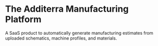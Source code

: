 # The Additerra Manufacturing Platform

A SaaS product to automatically generate manufacturing estimates from uploaded schematics, machine profiles, and materials.
